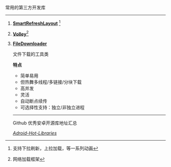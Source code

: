 常用的第三方开发库  

--------

1. [**SmartRefreshLayout**](https://github.com/scwang90/SmartRefreshLayout)  [^RUNOOB]

   [^RUNOOB]:支持下拉刷新，上拉加载，等一系列动画

2. [**Volley**](https://github.com/google/volley)[^VOLLEY]

   [^VOLLEY]:网络加载框架

3. [**FileDownloader**](https://github.com/lingochamp/FileDownloader)

   文件下载的工具类

    **特点**

   * 简单易用
   * 但热舞多线程/多链接/分块下载
   * 高并发
   * 灵活
   * 自动断点续传
   * 可选择性支持：独立/非独立进程

   ---

   Github 优秀安卓开源库地址汇总

   [*Adroid-Hot-Libraries*](https://github.com/SenhLinsh/Android-Hot-Libraries)

   

   









